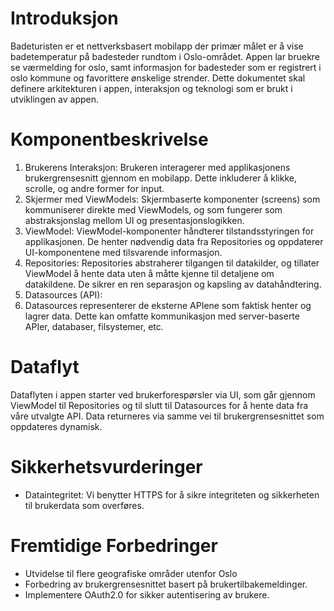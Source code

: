 # Introduksjon
Badeturisten er et nettverksbasert mobilapp der primær målet er å vise badetemperatur på badesteder rundtom i Oslo-området. Appen lar bruekre se værmelding for oslo, samt informasjon for badesteder som er registrert i oslo kommune og favorittere ønskelige strender. Dette dokumentet skal definere arkitekturen i appen, interaksjon og teknologi som er brukt i utviklingen av appen.
# Komponentbeskrivelse
1. Brukerens Interaksjon:
Brukeren interagerer med applikasjonens brukergrensesnitt gjennom en mobilapp. Dette inkluderer å klikke, scrolle, og andre former for input.
2. Skjermer med ViewModels:
Skjermbaserte komponenter (screens) som kommuniserer direkte med ViewModels, og som fungerer som abstraksjonslag mellom UI og  presentasjonslogikken.
3. ViewModel:
ViewModel-komponenter håndterer tilstandsstyringen for applikasjonen. De henter nødvendig data fra Repositories og oppdaterer UI-komponentene med tilsvarende informasjon.
4. Repositories:
Repositories abstraherer tilgangen til datakilder, og tillater ViewModel å hente data uten å måtte kjenne til detaljene om datakildene. De sikrer en ren separasjon og kapsling av datahåndtering.
5. Datasources (API):
6.  Datasources representerer de eksterne APIene som faktisk henter og lagrer data. Dette kan omfatte kommunikasjon med server-baserte APIer, databaser, filsystemer, etc.
# Dataflyt
Dataflyten i appen starter ved brukerforespørsler via UI, som går gjennom ViewModel til Repositories og til slutt til Datasources for å hente data fra våre utvalgte API. Data returneres via samme vei til brukergrensesnittet som oppdateres dynamisk.
# Sikkerhetsvurderinger
- Dataintegritet: Vi benytter HTTPS for å sikre integriteten og sikkerheten til brukerdata som overføres.
# Fremtidige Forbedringer
- Utvidelse til flere geografiske områder utenfor Oslo
- Forbedring av brukergrensesnittet basert på brukertilbakemeldinger.
- Implementere OAuth2.0 for sikker autentisering av brukere.
